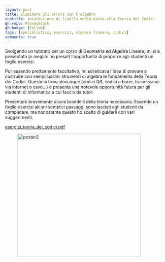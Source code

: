 ```yaml
---
layout: post
title: Eliminare gli errori con l'algebra
subtitle: intorduzione di livello medio-basso alla Teoria dei Codici
gh-repo: PlasmaStark
gh-badge: [follow]
tags: [specialistico, esercizi, algebra lineare, codici]
comments: true
---
```



Svolgendo un tutorato per un corso di Geometria ed Algebra Lineare, mi si è presentata (o meglio: ho preso!) l'opportunità di proporre agli studenti un foglio esercizi. 

Pur essendo prettamente facoltativo, mi solleticava l'idea di provare a costruire con semplicissimi strumenti di algebra le fondamenta della Teoria dei Codici. Questa si trova dovunque (codici QR, codici a barre, trasmissioni via internet o cavo...) e presenta una notevole opportunità futura per gli studenti di informatica a cui faccio da tutor.

Presenterò brevemente alcuni brandelli della teoria necessaria. Essendo un foglio esercizi alcuni semplici passaggi sono lasciati agli studenti da completare. ma nonostante questo ho scelto di guidarli con vari suggerimenti.

[esercizi_teoria_dei_codici.pdf](https://github.com/PlasmaStark/plasmastark.github.io/files/10087480/esercizi_teoria_dei_codici.pdf)

<figure>
  <img src="https://user-images.githubusercontent.com/64229723/203869118-8c844beb-1d3f-41ef-b988-b46d4da64b5a.jpg" alt="poster2" class="center" width="400"/>
</figure>


